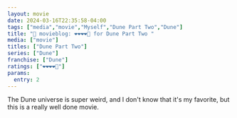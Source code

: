```yaml
---
layout: movie
date: 2024-03-16T22:35:58-04:00
tags: ["media","movie","Myself","Dune Part Two","Dune"]
title: "🍿 movieblog: ❤️❤️❤️❤️🖤 for Dune Part Two "
media: ["movie"]
titles: ["Dune Part Two"]
series: ["Dune"]
franchise: ["Dune"]
ratings: ["❤️❤️❤️❤️🖤"]
params:
  entry: 2
---
```

The Dune universe is super weird, and I don't know that it's my favorite, but this is a really well done movie.
